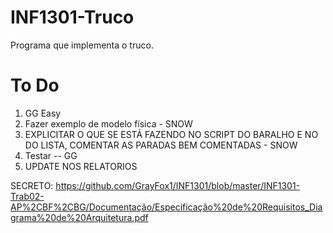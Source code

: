 # INF1301-Truco
Programa que implementa o truco.

# To Do
1. GG Easy
2. Fazer exemplo de modelo física - SNOW
3. EXPLICITAR O QUE SE ESTÁ FAZENDO NO SCRIPT DO BARALHO E NO DO LISTA, COMENTAR AS PARADAS BEM COMENTADAS - SNOW
4. Testar -- GG
5. UPDATE NOS RELATORIOS

SECRETO:
https://github.com/GrayFox1/INF1301/blob/master/INF1301-Trab02-AP%2CBF%2CBG/Documentação/Especificação%20de%20Requisitos_Diagrama%20de%20Arquitetura.pdf
